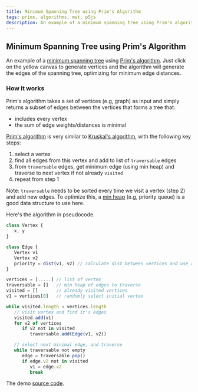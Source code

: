 ```yaml
---
title: Minimum Spanning Tree using Prim's Algorithm
tags: prims, algorithms, mst, p5js
description: An example of a minimum spanning tree using Prim's algorithm
---
```


## Minimum Spanning Tree using Prim's Algorithm

An example of a [minimum spanning tree](https://en.wikipedia.org/wiki/Minimum_spanning_tree) using [Prim's algorithm](https://en.wikipedia.org/wiki/Prim%27s_algorithm). Just click on the yellow canvas to generate vertices and the algorithm will generate the edges of the spanning tree, optimizing for minimum edge distances.

<div class="center">
<div id="sketch" class="w-100"></div>
</div>

<script src="/static/js/p5.js"></script>
<script src="/static/js/minimum-spanning-tree.js"></script>

### How it works

Prim's algorithm takes a set of vertices (e.g, graph) as input and simply returns a subset of edges between the vertices that forms a tree that:

* includes every vertex
* the sum of edge weights/distances is minimal

[Prim's algorithm](https://en.wikipedia.org/wiki/Prim%27s_algorithm) is very similar to [Kruskal's algorithm](/til/maze-generation/), with the following key steps:

 1. select a vertex
 2. find all edges from this vertex and add to list of `traversable` edges
 3. from `traversable` edges, get minimum edge (using min heap) and traverse to next vertex if not already `visited`
 4. repeat from step 1
 

Note: `traversable` needs to be sorted every time we visit a vertex (step 2) and add new edges. To optimize this, a [min heap](https://github.com/ikumen/today-i-learned/blob/main/src/main/java/com/gnoht/til/datastructures/Heap.java) (e.g, priority queue) is a good data structure to use here.


Here's the algorithm in pseudocode.

```javascript
class Vertex {
   x, y
}

class Edge {
   Vertex v1
   Vertex v2
   priority = dist(v1, v2) // calculate dist between vertices and use as priority
}

vertices = [.....] // list of vertex
traversable = []   // min heap of edges to traverse
visited = []       // already visited vertices
v1 = vertices[0]   // randomly select initial vertex

while visited.length < vertices.length
   // visit vertex and find it's edges
   visited.add(v1)
   for v2 of vertices
      if v2 not in visited
         traversable.add(Edge(v1, v2))

   // select next minimal edge, and traverse
   while traversable not empty
      edge = traversable.pop()
      if edge.v2 not in visited
         v1 = edge.v2
         break
```

The demo [source code](https://github.com/ikumen/today-i-learned/blob/main/src/main/resources/META-INF/resources/static/js/minimum-spanning-tree.js).